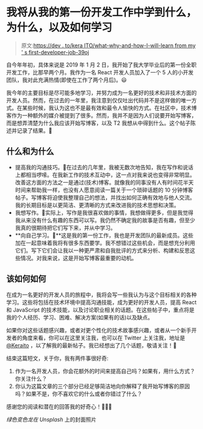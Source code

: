 # 我将从我的第一份开发工作中学到什么，为什么，以及如何学习

> 原文:[https://dev . to/kera ITO/what-why-and-how-I-will-learn from my ' s first-developer-job-39oj](https://dev.to/keraito/what-why-and-how-i-will-learn-from-my-first-developer-job-39oj)

自今年年初，具体来说是 2019 年 1 月 2 日，我开始了我大学毕业后的第一份全职开发工作，比那早两个月。我作为一名 React 开发人员加入了一个 5 人的小开发团队，我对此充满热情(即使在工作了两个月后)。😃

我今年的主要目标是尽可能多地学习，并努力成为一名更好的技术和非技术方面的开发人员。然而，在过去的一年里，我注意到仅仅吐出代码并不是这样做的唯一方式。在某些时候，我认为这也不是最有效和最令人愉快的方式。在社区中，技术博客作为一种额外的媒介被提到了很多。然而，我并不是因为人们说要开始写博客，而是想弄清楚为什么我应该开始写博客，以及 T2 我想从中得到什么。这个帖子陈述并记录了结果。🤔

## [](#the-what-and-why)什么和为什么

*   提高我的沟通技巧。💬在过去的几年里，我被无数次地告知，我在写作和说话上都相当啰嗦。在我新工作的技术互动中，这一点对我来说也变得非常明显。改善这方面的方法之一是通过(技术)博客。就像我的同事没有人有时间花半天时间来帮助我一样，也没有人愿意阅读一篇关于一个琐碎话题的 10 分钟博客帖子。写博客将迫使我整理自己的想法，并找出如何正确有效地与他人交流。我的长期目标是以更简洁、更清晰的方式来改进我的技术思想和决策。
*   我想写作。📝实际上，写作是我很喜欢做的事情，我想做得更多，但是我觉得我从来没有什么有趣的东西可以写。我仍然不确定我的故事是否有趣，但至少我真的很期待把它们写下来，并从中学习。
*   **向自己学习。🤯**这是我的第一份工作，我也是开发团队的最新成员。这些加在一起意味着我将有很多东西要学。我不想错过这些机会，而是想充分利用它们。写下它们会让我以一种更严肃和自我批评的方式来分析、构建和反思这些情况。对我来说，这是开始写博客最重要的动机。

## [](#the-how)该如何如何

在成为一名更好的开发人员的旅程中，我将会写一些我认为与这个目标相关的各种学习。这些将包括在技术环境中提高沟通技能，成为更好的开发人员，提高 React 和 JavaScript 的技术技能，以及讨论职业相关的话题。在这些帖子中，重点将是我的个人经历、学习、困难、解决方案(如果有的话)以及缺点。

如果你对这些话题感兴趣，或者对更个性化的技术故事感兴趣，或者从一个新手开发者的角度来看，你可以在这里关注我，也可以在 Twitter 上关注我，地址是 [@Keraito](https://twitter.com/keraito) ，以了解我的最新帖子。我已经想出了几个话题，敬请关注！🎉

结束这篇短文，关于你，我有两件事很好奇:

1.  作为一名开发人员，你会花额外的时间来提高自己吗？如果有，用什么方式？你关注什么？
2.  你认为这篇文章的三个部分已经足够简洁地向你解释了我开始写博客的原因吗？如果不是，你不喜欢它的什么或者你错过了什么？

感谢您的阅读和潜在的回答我的好奇心！🙇🏻‍♂️

*绿色变色龙在 Unsplash* 上的封面照片